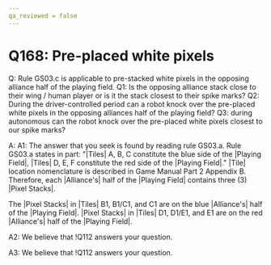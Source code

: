 ```yaml
---
qa_reviewed = false
---
```


# Q168: Pre-placed white pixels

Q: Rule GS03.c is applicable to pre-stacked white pixels in the opposing alliance half of the playing field. Q1: Is the opposing alliance stack close to their wing / human player or is it the stack closest to their spike marks? Q2: During the driver-controlled period can a robot knock over the pre-placed white pixels in the opposing alliances half of the playing field? Q3: during autonomous can the robot knock over the pre-placed white pixels closest to our spike marks?

A: A1: The answer that you seek is found by reading rule GS03.a. Rule GS03.a states in part: "|Tiles| A, B, C constitute the blue side of the |Playing Field|, |Tiles| D, E, F constitute the red side of the |Playing Field|." |Tile| location nomenclature is described in Game Manual Part 2 Appendix B. Therefore, each |Alliance's| half of the |Playing Field| contains three (3) |Pixel Stacks|.

The |Pixel Stacks| in |Tiles| B1, B1/C1, and C1 are on the blue |Alliance's| half of the |Playing Field|. |Pixel Stacks| in |Tiles| D1, D1/E1, and E1 are on the red |Alliance's| half of the |Playing Field|.

A2: We believe that !Q112 answers your question.

A3: We believe that !Q112 answers your question.